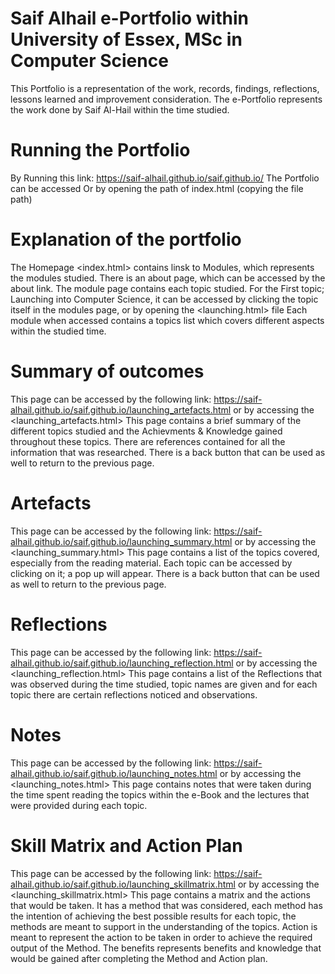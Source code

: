 # Saif Alhail e-Portfolio within University of Essex, MSc in Computer Science

This Portfolio is a representation of the work, records, findings, reflections, lessons learned and improvement consideration.
The e-Portfolio represents the work done by Saif Al-Hail within the time studied.

# Running the Portfolio

By Running this link:
https://saif-alhail.github.io/saif.github.io/
The Portfolio can be accessed
Or by opening the path of index.html (copying the file path)

# Explanation of the portfolio

The Homepage <index.html> contains linsk to Modules, which represents the modules studied.
There is an about page, which can be accessed by the about link.
The module page contains each topic studied.
For the First topic; Launching into Computer Science, it can be accessed by clicking the topic itself in the modules page, or by opening the <launching.html> file
Each module when accessed contains a topics list which covers different aspects within the studied time.

# Summary of outcomes

This page can be accessed by the following link:
https://saif-alhail.github.io/saif.github.io/launching_artefacts.html
or by accessing the <launching_artefacts.html>
This page contains a brief summary of the different topics studied and the Achievments & Knowledge gained throughout these topics.
There are references contained for all the information that was researched.
There is a back button that can be used as well to return to the previous page.

# Artefacts

This page can be accessed by the following link:
https://saif-alhail.github.io/saif.github.io/launching_summary.html
or by accessing the <launching_summary.html>
This page contains a list of the topics covered, especially from the reading material. Each topic can be accessed by clicking on it; a pop up will appear.
There is a back button that can be used as well to return to the previous page.

# Reflections

This page can be accessed by the following link:
https://saif-alhail.github.io/saif.github.io/launching_reflection.html
or by accessing the <launching_reflection.html>
This page contains a list of the Reflections that was observed during the time studied, topic names are given and for each topic there are certain reflections
noticed and observations.

# Notes
This page can be accessed by the following link:
https://saif-alhail.github.io/saif.github.io/launching_notes.html
or by accessing the <launching_notes.html>
This page contains notes that were taken during the time spent reading the topics within the e-Book and the lectures that were provided during each topic.

# Skill Matrix and Action Plan
This page can be accessed by the following link:
https://saif-alhail.github.io/saif.github.io/launching_skillmatrix.html
or by accessing the <launching_skillmatrix.html>
This page contains a matrix and the actions that would be taken. It has a method that was considered, each method has the intention of achieving the best possible
results for each topic, the methods are meant to support in the understanding of the topics. Action is meant to represent the action to be taken in order to achieve the required output of the Method. The benefits represents benefits and knowledge that would be gained after completing the Method and Action plan. 